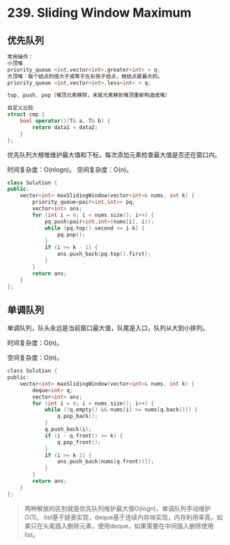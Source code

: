 # 239. Sliding Window Maximum

## 优先队列

```cpp
常用操作：
小顶堆
priority_queue <int,vector<int>,greater<int> > q;
大顶堆：每个结点的值大于或等于左右孩子结点，根结点是最大的。
priority_queue <int,vector<int>,less<int> > q;

top, push, pop（堆顶元素移除，末尾元素移到堆顶重新构造成堆）

自定义比较
struct cmp {
    bool operator()(T& a, T& b) {
        return data1 < data2;
    }
};
```

优先队列大根堆维护最大值和下标，每次添加元素检查最大值是否还在窗口内。

时间复杂度：O(nlogn)。
空间复杂度：O(n)。

```cpp
class Solution {
public:
    vector<int> maxSlidingWindow(vector<int>& nums, int k) {
        priority_queue<pair<int,int>> pq;
        vector<int> ans;
        for (int i = 0; i < nums.size(); i++) {
            pq.push(pair<int,int>(nums[i], i));
            while (pq.top().second <= i-k) {
                pq.pop();
            }
            if (i >= k - 1) {
                ans.push_back(pq.top().first);
            }
        }
        return ans;
    }
};
```

## 单调队列

单调队列，队头永远是当前窗口最大值，队尾是入口，队列从大到小排列。

时间复杂度：O(n)。

空间复杂度：O(n)。

```c
class Solution {
public:
    vector<int> maxSlidingWindow(vector<int>& nums, int k) {
        deque<int> q;
        vector<int> ans;
        for (int i = 0; i < nums.size(); i++) {
            while (!q.empty() && nums[i] >= nums[q.back()]) {
                q.pop_back();
            }
            q.push_back(i);
            if (i - q.front() >= k) {
                q.pop_front();
            }
            if (i >= k-1) {
                ans.push_back(nums[q.front()]);
            }
        }
        return ans;
    }
};
```

> 两种解放的区别就是优先队列维护最大值O(logn)，单调队列手动维护O(1)。
> list基于链表实现，deque基于连续内存块实现，内存利用率高，如果只在头尾插入删除元素，使用deque，如果需要在中间插入删除使用list。